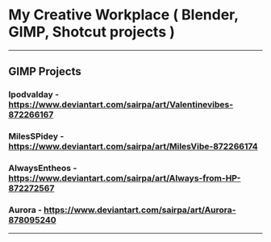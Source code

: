 # My Creative Workplace ( Blender, GIMP, Shotcut projects )
---
## GIMP Projects
### Ipodvalday - https://www.deviantart.com/sairpa/art/Valentinevibes-872266167
### MilesSPidey - https://www.deviantart.com/sairpa/art/MilesVibe-872266174 
### AlwaysEntheos - https://www.deviantart.com/sairpa/art/Always-from-HP-872272567
### Aurora - https://www.deviantart.com/sairpa/art/Aurora-878095240
---
